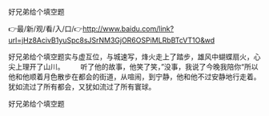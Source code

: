 好兄弟给个填空题

👉最/新/观/看/入/口/👉http://www.baidu.com/link?url=jHz8AcivB1yuSpc8sJSrNM3GjOR6OSPiMLRbBTcVT1O&wd

好兄弟给个填空题实与虚互位，与城速写，烽火走上了踏步，雄风中蝴蝶扇火，心尖上理开了山川。
　　听了他的故事，他笑了笑，”没事，我说了今晚我陪你“所以他和他顺着月色散步在都会的街道，从喧闹，到宁静，他和他不过安静地行走着。犹如流过了所有都会，又犹如流过了所有寰球。


好兄弟给个填空题

